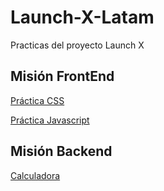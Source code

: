 # Launch-X-Latam
Practicas del proyecto Launch X

## Misión FrontEnd 
[Práctica CSS](https://dapper-jelly-564587.netlify.app/misionfrontend/3-css/main)

[Práctica Javascript](https://dapper-jelly-564587.netlify.app/misionfrontend/4-javascript/main)

## Misión Backend
[Calculadora](https://github.com/luiserdef/Launch-X-Latam/tree/main/MisionBackEnd/calculadora)

